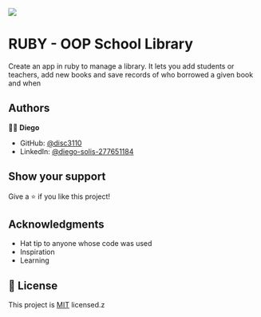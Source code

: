 ![](https://img.shields.io/badge/Microverse-blueviolet)

# RUBY - OOP School Library

Create an app in ruby to manage a library. It lets you add students or teachers, add new books and save records of who borrowed a given book and when

## Authors

🧑‍💻 **Diego**

- GitHub: [@disc3110](https://github.com/disc3110)
- LinkedIn: [@diego-solis-277651184](https://www.linkedin.com/in/diego-solis-277651184/)


## Show your support

Give a ⭐️ if you like this project!

## Acknowledgments

- Hat tip to anyone whose code was used
- Inspiration
- Learning

## 📝 License

This project is [MIT](./LICENSE) licensed.z